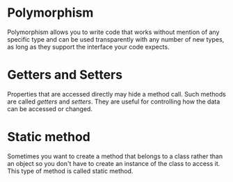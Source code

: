 # Polymorphism

Polymorphism allows you to write code that works without mention of any specific type and can be used transparently with any number of new types, as long as they support the interface your code expects.

# Getters and Setters

Properties that are accessed directly may hide a method call. Such methods are called _getters_ and _setters_. They are useful for controlling how the data can be accessed or changed.

# Static method

Sometimes you want to create a method that belongs to a class rather than an object so you don't have to create an instance of the class to access it. This type of method is called static method. 
